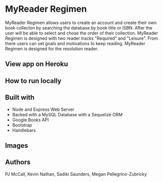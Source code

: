 # MyReader Regimen

MyReader Regimen allows users to create an account and create their own book collecton by searching the database by book title or ISBN. After the user will be able to select and chose the order of their collection. MyReader Regimen is designed with two reader tracks "Required" and "Leisure". From there users can set goals and motivations to keep reading. MyReader Regimen is designed for the resolution reader.

## View app on Heroku


## How to run locally


## Built with
- Node and Express Web Server
- Backed with a MySQL Database with a Sequelize ORM
- Google Books API
- Bootstrap
- Handlebars

## Images


## Authors
PJ McCall, Kevin Nathan, Sadiki Saunders, Megan Pellegrino-Zubricky

